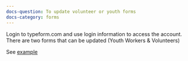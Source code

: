 ```yaml
---
docs-question: To update volunteer or youth forms
docs-category: forms
---
```

Login to typeform.com and use login information to access the account. There are two forms that can be updated (Youth Workers & Volunteers)

See <a href="#" data-featherlight="/assets/img/docs/forms-1.png">example</a>
